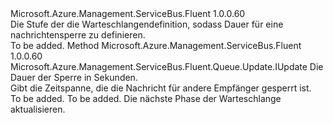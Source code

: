 <Type Name="IWithMessageLockDuration" FullName="Microsoft.Azure.Management.ServiceBus.Fluent.Queue.Update.IWithMessageLockDuration">
  <TypeSignature Language="C#" Value="public interface IWithMessageLockDuration" />
  <TypeSignature Language="ILAsm" Value=".class public interface auto ansi abstract IWithMessageLockDuration" />
  <TypeSignature Language="DocId" Value="T:Microsoft.Azure.Management.ServiceBus.Fluent.Queue.Update.IWithMessageLockDuration" />
  <TypeSignature Language="VB.NET" Value="Public Interface IWithMessageLockDuration" />
  <TypeSignature Language="F#" Value="type IWithMessageLockDuration = interface" />
  <AssemblyInfo>
    <AssemblyName>Microsoft.Azure.Management.ServiceBus.Fluent</AssemblyName>
    <AssemblyVersion>1.0.0.60</AssemblyVersion>
  </AssemblyInfo>
  <Interfaces />
  <Docs>
    <summary>
            Die Stufe der die Warteschlangendefinition, sodass Dauer für eine nachrichtensperre zu definieren.
            </summary>
    <remarks>To be added.</remarks>
  </Docs>
  <Members>
    <Member MemberName="WithMessageLockDurationInSeconds">
      <MemberSignature Language="C#" Value="public Microsoft.Azure.Management.ServiceBus.Fluent.Queue.Update.IUpdate WithMessageLockDurationInSeconds (int durationInSeconds);" />
      <MemberSignature Language="ILAsm" Value=".method public hidebysig newslot virtual instance class Microsoft.Azure.Management.ServiceBus.Fluent.Queue.Update.IUpdate WithMessageLockDurationInSeconds(int32 durationInSeconds) cil managed" />
      <MemberSignature Language="DocId" Value="M:Microsoft.Azure.Management.ServiceBus.Fluent.Queue.Update.IWithMessageLockDuration.WithMessageLockDurationInSeconds(System.Int32)" />
      <MemberSignature Language="VB.NET" Value="Public Function WithMessageLockDurationInSeconds (durationInSeconds As Integer) As IUpdate" />
      <MemberSignature Language="F#" Value="abstract member WithMessageLockDurationInSeconds : int -&gt; Microsoft.Azure.Management.ServiceBus.Fluent.Queue.Update.IUpdate" Usage="iWithMessageLockDuration.WithMessageLockDurationInSeconds durationInSeconds" />
      <MemberType>Method</MemberType>
      <AssemblyInfo>
        <AssemblyName>Microsoft.Azure.Management.ServiceBus.Fluent</AssemblyName>
        <AssemblyVersion>1.0.0.60</AssemblyVersion>
      </AssemblyInfo>
      <ReturnValue>
        <ReturnType>Microsoft.Azure.Management.ServiceBus.Fluent.Queue.Update.IUpdate</ReturnType>
      </ReturnValue>
      <Parameters>
        <Parameter Name="durationInSeconds" Type="System.Int32" />
      </Parameters>
      <Docs>
        <param name="durationInSeconds">Die Dauer der Sperre in Sekunden.</param>
        <summary>
            Gibt die Zeitspanne, die die Nachricht für andere Empfänger gesperrt ist.
            </summary>
        <returns>To be added.</returns>
        <remarks>To be added.</remarks>
        <return>Die nächste Phase der Warteschlange aktualisieren.</return>
      </Docs>
    </Member>
  </Members>
</Type>